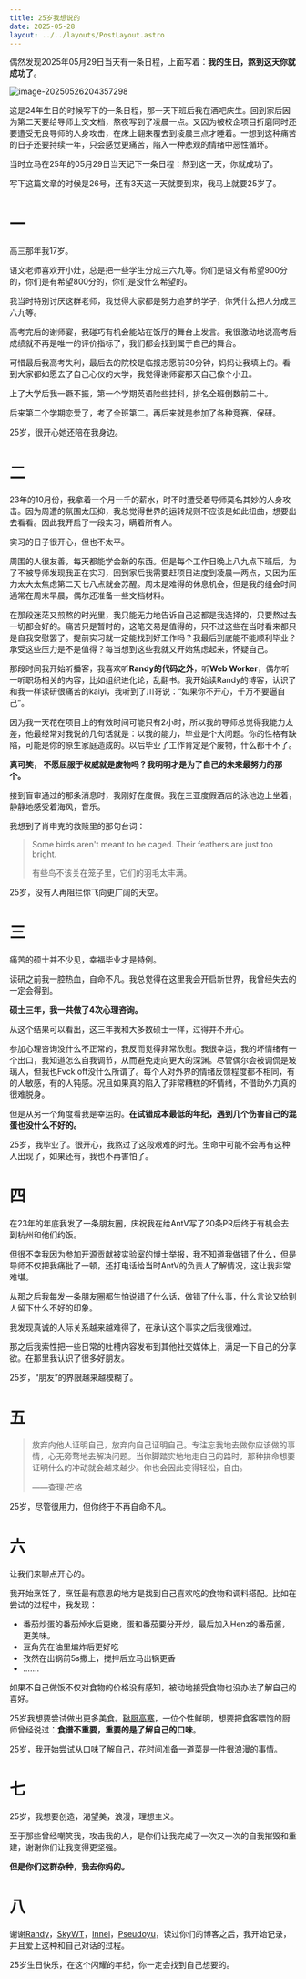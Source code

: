 ```yaml
---
title: 25岁我想说的
date: 2025-05-28
layout: ../../layouts/PostLayout.astro
---
```


偶然发现2025年05月29日当天有一条日程，上面写着：**我的生日，熬到这天你就成功了**。

![image-20250526204357298](https://ccspace-assets.oss-cn-hangzhou.aliyuncs.com/ccspace/image-20250526204357298.png)

这是24年生日的时候写下的一条日程，那一天下班后我在酒吧庆生。回到家后因为第二天要给导师上交文档，熬夜写到了凌晨一点。又因为被校企项目折磨同时还要遭受无良导师的人身攻击，在床上翻来覆去到凌晨三点才睡着。一想到这种痛苦的日子还要持续一年，只会感觉更痛苦，陷入一种悲观的情绪中恶性循环。

当时立马在25年的05月29日当天记下一条日程：熬到这一天，你就成功了。

写下这篇文章的时候是26号，还有3天这一天就要到来，我马上就要25岁了。

# 一

高三那年我17岁。

语文老师喜欢开小灶，总是把一些学生分成三六九等。你们是语文有希望900分的，你们是有希望800分的，你们是没什么希望的。

我当时特别讨厌这群老师，我觉得大家都是努力追梦的学子，你凭什么把人分成三六九等。

高考完后的谢师宴，我碰巧有机会能站在饭厅的舞台上发言。我很激动地说高考后成绩就不再是唯一的评价指标了，我们都会找到属于自己的舞台。

可惜最后我高考失利，最后去的院校是临报志愿前30分钟，妈妈让我填上的。看到大家都如愿去了自己心仪的大学，我觉得谢师宴那天自己像个小丑。

上了大学后我一蹶不振，第一个学期英语险些挂科，排名全班倒数前二十。

后来第二个学期恋爱了，考了全班第二。再后来就是参加了各种竞赛，保研。

25岁，很开心她还陪在我身边。

# 二

23年的10月份，我拿着一个月一千的薪水，时不时遭受着导师莫名其妙的人身攻击。因为周遭的氛围太压抑，我总觉得世界的运转规则不应该是如此扭曲，想要出去看看。因此我开启了一段实习，瞒着所有人。

实习的日子很开心，但也不太平。

周围的人很友善，每天都能学会新的东西。但是每个工作日晚上八九点下班后，为了不被导师发现我正在实习，回到家后我需要赶项目进度到凌晨一两点，又因为压力太大太焦虑第二天七八点就会苏醒。周末是难得的休息机会，但是我的组会时间通常在周末早晨，偶尔还准备一些文档材料。

在那段迷茫又煎熬的时光里，我只能无力地告诉自己这都是我选择的，只要熬过去一切都会好的。痛苦只是暂时的，这笔交易是值得的，只不过这些在当时看来都只是自我安慰罢了。提前实习就一定能找到好工作吗？我最后到底能不能顺利毕业？承受这些压力是不是值得？每当想到这些我就又开始焦虑起来，怀疑自己。

那段时间我开始听播客，我喜欢听**Randy的代码之外**，听**Web Worker**，偶尔听一听职场相关的内容，比如组织进化论，乱翻书。我开始读Randy的博客，认识了和我一样读研很痛苦的kaiyi，我听到了川哥说：“如果你不开心，千万不要逼自己”。

因为我一天花在项目上的有效时间可能只有2小时，所以我的导师总觉得我能力太差，他最经常对我说的几句话就是：以我的能力，毕业是个大问题。你的性格有缺陷，可能是你的原生家庭造成的。以后毕业了工作肯定是个废物，什么都干不了。

**真可笑， 不愿屈服于权威就是废物吗？我明明才是为了自己的未来最努力的那个。**

接到盲审通过的那条消息时，我刚好在度假。我在三亚度假酒店的泳池边上坐着，静静地感受着海风，音乐。

我想到了肖申克的救赎里的那句台词：

> Some birds aren't meant to be caged. Their feathers are just too bright.
>
> 有些鸟不该关在笼子里，它们的羽毛太丰满。

25岁，没有人再阻拦你飞向更广阔的天空。

# 三

痛苦的硕士并不少见，幸福毕业才是特例。

读研之前我一腔热血，自命不凡。我总觉得在这里我会开启新世界，我曾经失去的一定会得到。

**硕士三年，我一共做了4次心理咨询。**

从这个结果可以看出，这三年我和大多数硕士一样，过得并不开心。

参加心理咨询没什么不正常的，我反而觉得非常欣慰。我很幸运，我的坏情绪有一个出口，我知道怎么自我调节，从而避免走向更大的深渊。尽管偶尔会被调侃是玻璃人，但我也Fvck off没什么所谓了。每个人对外界的情绪反馈程度都不相同，有的人敏感，有的人钝感。况且如果真的陷入了非常糟糕的坏情绪，不借助外力真的很难脱身。

但是从另一个角度看我是幸运的。**在试错成本最低的年纪，遇到几个伤害自己的混蛋也没什么不好的。**

25岁，我毕业了。很开心，我熬过了这段艰难的时光。生命中可能不会再有这种人出现了，如果还有，我也不再害怕了。

# 四

在23年的年底我发了一条朋友圈，庆祝我在给AntV写了20条PR后终于有机会去到杭州和他们约饭。

但很不幸我因为参加开源贡献被实验室的博士举报，我不知道我做错了什么，但是导师不仅把我痛批了一顿，还打电话给当时AntV的负责人了解情况，这让我非常难堪。

从那之后我每发一条朋友圈都生怕说错了什么话，做错了什么事，什么言论又给别人留下什么不好的印象。

我发现真诚的人际关系越来越难得了，在承认这个事实之后我很难过。

那之后我索性把一些日常的吐槽内容发布到其他社交媒体上，满足一下自己的分享欲。在那里我认识了很多好朋友。

25岁，“朋友”的界限越来越模糊了。

# 五

> 放弃向他人证明自己，放弃向自己证明自己。专注忘我地去做你应该做的事情，心无旁骛地去解决问题。当你脚踏实地地走自己的路时，那种拼命想要证明什么的冲动就会越来越少。你也会因此变得轻松，自由。
>
> ——查理·芒格

25岁，尽管很用力，但你终于不再自命不凡。

# 六

让我们来聊点开心的。

我开始烹饪了，烹饪最有意思的地方是找到自己喜欢吃的食物和调料搭配。比如在尝试的过程中，我发现：

- 番茄炒蛋的番茄焯水后更嫩，蛋和番茄要分开炒，最后加入Henz的番茄酱，更美味。
- 豆角先在油里煸炸后更好吃
- 孜然在出锅前5s撒上，搅拌后立马出锅更香
- .......

如果不自己做饭不仅对食物的价格没有感知，被动地接受食物也没办法了解自己的喜好。

25岁我想要尝试做出更多美食。[鞑厨高寒](https://space.bilibili.com/572164928?spm_id_from=333.337.0.0)，一位个性鲜明，想要把食客喂饱的厨师曾经说过：**食谱不重要，重要的是了解自己的口味**。

25岁，我开始尝试从口味了解自己，花时间准备一道菜是一件很浪漫的事情。

# 七

25岁，我想要创造，渴望美，浪漫，理想主义。

至于那些曾经嘲笑我，攻击我的人，是你们让我完成了一次又一次的自我摧毁和重建，谢谢你们让我变得更坚强。

**但是你们这群杂种，我去你妈的。**

# 八

谢谢[Randy](https://lutaonan.com/)，[SkyWT](https://skywt.cn/)，[Innei](https://innei.in)，[Pseudoyu](https://www.pseudoyu.com/)，读过你们的博客之后，我开始记录，并且爱上这种和自己对话的过程。

25岁生日快乐，在这个闪耀的年纪，你一定会找到自己想要的。
